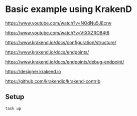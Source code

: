 # Basic example using KrakenD

https://www.youtube.com/watch?v=NOdNu5JEcrw

https://www.youtube.com/watch?v=VtXXZRO84t8

https://www.krakend.io/docs/configuration/structure/

https://www.krakend.io/docs/endpoints/

https://www.krakend.io/docs/endpoints/debug-endpoint/

https://designer.krakend.io

https://github.com/krakendio/krakend-contrib


## Setup

```
task up
```
